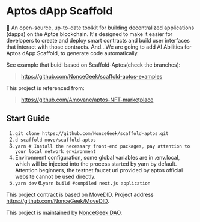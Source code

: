 # Aptos dApp Scaffold

 🧪 An open-source, up-to-date toolkit for building decentralized applications (dapps) on the Aptos blockchain. It's designed to make it easier for developers to create and deploy smart contracts and build user interfaces that interact with those contracts. And...We are going to add AI Abilities for Aptos dApp Scaffold, to generate code automatically.

See example that buidl based on Scaffold-Aptos(check the branches):

> https://github.com/NonceGeek/scaffold-aptos-examples

This project is referenced from:

> https://github.com/Amovane/aptos-NFT-marketplace

## Start Guide

1. `git clone https://github.com/NonceGeek/scaffold-aptos.git`
2. `d scaffold-move/scaffold-aptos`
3. `yarn # Install the necessary front-end packages, pay attention to your local network environment`
4. Environment configuration, some global variables are in .env.local, which will be injected into the process started by yarn by default. Attention beginners, the testnet faucet url provided by aptos official website cannot be used directly.
5. `yarn dev`
6.`yarn build #compiled next.js application`

This project contract is based on MoveDID. Project address <https://github.com/NonceGeek/MoveDID>.

This project is maintained by [NonceGeek DAO](https://noncegeek.com/#/).
